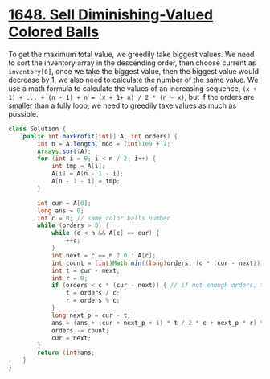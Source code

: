 # [1648. Sell Diminishing-Valued Colored Balls](https://leetcode.com/problems/sell-diminishing-valued-colored-balls/)

To get the maximum total value, we greedily take biggest values. We need to sort the inventory array in the descending order, then choose current as `inventory[0]`, once we take the biggest value, then the biggest value would decrease by 1, we also need to calculate the number of the same value. We use a math formula to calculate the values of an increasing sequence, `(x + 1) + ... + (n - 1) + n = (x + 1+ n) / 2 * (n - x)`, but if the orders are smaller than a fully loop, we need to greedily take values as much as possible.

```java
class Solution {
    public int maxProfit(int[] A, int orders) {
        int n = A.length, mod = (int)1e9 + 7;
        Arrays.sort(A);
        for (int i = 0; i < n / 2; i++) {
            int tmp = A[i];
            A[i] = A[n - 1 - i];
            A[n - 1 - i] = tmp;
        }

        int cur = A[0];
        long ans = 0;
        int c = 0; // same color balls number
        while (orders > 0) {
            while (c < n && A[c] == cur) {
                ++c;
            }
            int next = c == n ? 0 : A[c];
            int count = (int)Math.min((long)orders, (c * (cur - next)));
            int t = cur - next;
            int r = 0;
            if (orders < c * (cur - next)) { // if not enough orders, take care of the last loop
                t = orders / c;
                r = orders % c;
            }
            long next_p = cur - t;
            ans = (ans + (cur + next_p + 1) * t / 2 * c + next_p * r) % mod; // math formula
            orders -= count;
            cur = next;
        }
        return (int)ans;
    }
}
```
